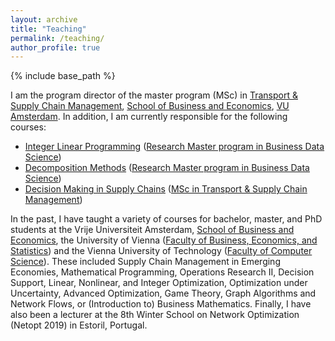 ```yaml
---
layout: archive
title: "Teaching"
permalink: /teaching/
author_profile: true
---
```


{% include base_path %}

<!-- {% for post in site.teaching reversed %}
  {% include archive-single.html %}
{% endfor %}
-->

I am the program director of the master program (MSc) in [Transport & Supply Chain Management](https://vu.nl/en/education/master/transport-and-supply-chain-management), [School of Business and Economics](https://vu.nl/en/about-vu/faculties/school-of-business-and-economics), [VU Amsterdam](https://vu.nl/en). In addition, I am currently responsible for the following courses:
- [Integer Linear Programming](https://businessdatascience.nl/courses/611/integer-linear-programming) ([Research Master program in Business Data Science](https://businessdatascience.nl/home))
- [Decomposition Methods](https://businessdatascience.nl/courses/639/decomposition-methods) ([Research Master program in Business Data Science](https://businessdatascience.nl/home))
- [Decision Making in Supply Chains](https://studiegids.vu.nl/en/Master/2022-2023/transport-and-supply-chain-management/E_TSCM_DMSC#/) ([MSc in Transport & Supply Chain Management](https://vu.nl/en/education/master/transport-and-supply-chain-management))
<!-- - [Sustainable Management of Global Supply Chains](https://studiegids.vu.nl/en/Bachelor/2022-2023/international-business-administration/E_IBA2_SMG#/) ([BSc International Business Administration](https://vu.nl/en/education/bachelor/international-business-administration))
-->


In the past, I have taught a variety of courses for bachelor, master, and PhD students at the Vrije Universiteit Amsterdam, [School of Business and Economics](https://vu.nl/en/about-vu/faculties/school-of-business-and-economics), the University of Vienna ([Faculty of Business, Economics, and Statistics](https://wirtschaftswissenschaften.univie.ac.at/en/)) and the Vienna University of Technology ([Faculty of Computer Science](https://informatics.tuwien.ac.at)). These included Supply Chain Management in Emerging Economies, Mathematical Programming, Operations Research II, Decision Support, Linear, Nonlinear, and Integer Optimization, Optimization under Uncertainty, Advanced Optimization, Game Theory, Graph Algorithms and Network Flows, or (Introduction to) Business Mathematics. Finally, I have also been a lecturer at the 8th Winter School on Network Optimization (Netopt 2019) in Estoril, Portugal.

